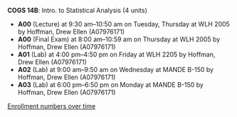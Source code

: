 **COGS 14B**: Intro. to Statistical Analysis (4 units)

- **A00** (Lecture) at 9:30 am–10:50 am on Tuesday, Thursday at WLH 2005 by Hoffman, Drew Ellen (A07976171)
- **A00** (Final Exam) at 8:00 am–10:59 am on Thursday at WLH 2005 by Hoffman, Drew Ellen (A07976171)
- **A01** (Lab) at 4:00 pm–4:50 pm on Friday at WLH 2205 by Hoffman, Drew Ellen (A07976171)
- **A02** (Lab) at 9:00 am–9:50 am on Wednesday at MANDE B-150 by Hoffman, Drew Ellen (A07976171)
- **A03** (Lab) at 6:00 pm–6:50 pm on Monday at MANDE B-150 by Hoffman, Drew Ellen (A07976171)

[Enrollment numbers over time](./COGS14B.tsv)
